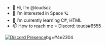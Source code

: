 - 👋 Hi, I’m @toudscz
- 👀 I’m interested in Space 🪐
- 🌱 I’m currently learning C#, HTML
- 📫 How to reach me = Discord: touds#6555

[![Discord Presence](https://lanyard.cnrad.dev/api/699240084913913918)](https://discord.com/users/699240084913913918)bg=#4e2304

<!---
NikolaNepozitek/NikolaNepozitek is a ✨ special ✨ repository because its `README.md` (this file) appears on your GitHub profile.
You can click the Preview link to take a look at your changes.
--->
